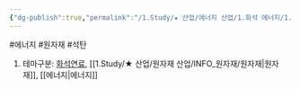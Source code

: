 ```yaml
---
{"dg-publish":true,"permalink":"/1.Study/★ 산업/에너지 산업/1.화석 에너지/1.정유화학/석탄/","created":"2023-05-31T08:30:15.266+09:00","updated":"2025-06-25T11:21:59.192+09:00"}
---
```


#에너지  #원자재 #석탄 

1. 테마구분: [화석연료](화석연료.md), [[1.Study/★ 산업/원자재 산업/INFO_원자재/원자재\|원자재]], [[에너지\|에너지]]